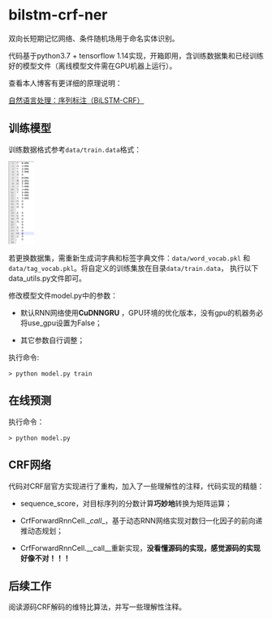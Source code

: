 # bilstm-crf-ner
双向长短期记忆网络、条件随机场用于命名实体识别。

代码基于python3.7 + tensorflow 1.14实现，开箱即用，含训练数据集和已经训练好的模型文件（离线模型文件需在GPU机器上运行）。



查看本人博客有更详细的原理说明：

[自然语言处理：序列标注（BiLSTM-CRF）](https://blog.csdn.net/sinat_34072381/article/details/105869963)



## 训练模型

训练数据格式参考`data/train.data`格式：

<img src='imgs/20200503013126.png' width=10%>

若更换数据集，需重新生成词字典和标签字典文件：`data/word_vocab.pkl` 和 `data/tag_vocab.pkl`。将自定义的训练集放在目录`data/train.data`， 执行以下data_utils.py文件即可。

修改模型文件model.py中的参数：

- 默认RNN网络使用**CuDNNGRU** ，GPU环境的优化版本，没有gpu的机器务必将use_gpu设置为False；

- 其它参数自行调整；

  

执行命令:

```shell
> python model.py train
```



## 在线预测

执行命令：

```shell
> python model.py
```



## CRF网络

代码对CRF层官方实现进行了重构，加入了一些理解性的注释，代码实现的精髓：

- sequence_score，对目标序列的分数计算**巧妙地**转换为矩阵运算；

- CrfForwardRnnCell.\__call__，基于动态RNN网络实现对数归一化因子的前向递推动态规划；

- CrfForwardRnnCell.\__call__重新实现，**没看懂源码的实现，感觉源码的实现好像不对！！！**

  

## 后续工作

阅读源码CRF解码的维特比算法，并写一些理解性注释。